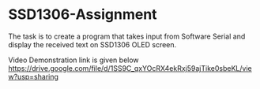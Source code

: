 # SSD1306-Assignment
The task is to create a program that takes input from Software Serial and display the received text on SSD1306 OLED screen. 

Video Demonstration link is given below
https://drive.google.com/file/d/1SS9C_qxYOcRX4ekRxj59ajTike0sbeKL/view?usp=sharing
